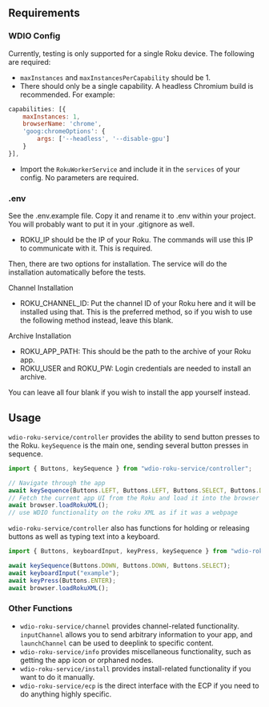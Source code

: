 ## Requirements
### WDIO Config
Currently, testing is only supported for a single Roku device. The following are required:
* `maxInstances` and `maxInstancesPerCapability` should be 1. 
* There should only be a single capability. A headless Chromium build is recommended. For example:
```js
capabilities: [{
    maxInstances: 1,
    browserName: 'chrome',
    'goog:chromeOptions': {
        args: ['--headless', '--disable-gpu']
    }
}],
```
* Import the `RokuWorkerService` and include it in the `services` of your config. No parameters are required.

### .env
See the .env.example file. Copy it and rename it to .env within your project. You will probably want to put it in your .gitignore as well.

* ROKU_IP should be the IP of your Roku. The commands will use this IP to communicate with it. This is required.

Then, there are two options for installation. The service will do the installation automatically before the tests.

Channel Installation

* ROKU_CHANNEL_ID: Put the channel ID of your Roku here and it will be installed using that. This is the preferred method, so if you wish to use the following method instead, leave this blank.

Archive Installation

* ROKU_APP_PATH: This should be the path to the archive of your Roku app.
* ROKU_USER and ROKU_PW: Login credentials are needed to install an archive.

You can leave all four blank if you wish to install the app yourself instead.

## Usage
`wdio-roku-service/controller` provides the ability to send button presses to the Roku. `keySequence` is the main one, sending several button presses in sequence.
```js
import { Buttons, keySequence } from "wdio-roku-service/controller";

// Navigate through the app
await keySequence(Buttons.LEFT, Buttons.LEFT, Buttons.SELECT, Buttons.DOWN, Buttons.SELECT);
// Fetch the current app UI from the Roku and load it into the browser
await browser.loadRokuXML();
// use WDIO functionality on the roku XML as if it was a webpage
```
`wdio-roku-service/controller` also has functions for holding or releasing buttons as well as typing text into a keyboard.
```js
import { Buttons, keyboardInput, keyPress, keySequence } from "wdio-roku-service/controller";

await keySequence(Buttons.DOWN, Buttons.DOWN, Buttons.SELECT);
await keyboardInput("example");
await keyPress(Buttons.ENTER);
await browser.loadRokuXML();
```

### Other Functions
* `wdio-roku-service/channel` provides channel-related functionality. `inputChannel` allows you to send arbitrary information to your app, and `launchChannel` can be used to deeplink to specific content.
* `wdio-roku-service/info` provides miscellaneous functionality, such as getting the app icon or orphaned nodes.
* `wdio-roku-service/install` provides install-related functionality if you want to do it manually.
* `wdio-roku-service/ecp` is the direct interface with the ECP if you need to do anything highly specific.